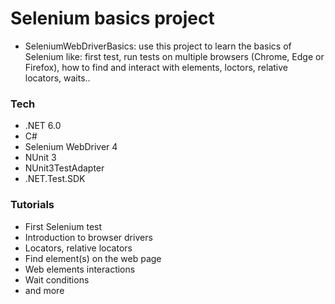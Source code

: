 # Selenium basics project
- SeleniumWebDriverBasics: use this project to learn the basics of Selenium like: first test, run tests on multiple browsers (Chrome, Edge or Firefox), how to find and interact with elements, loctors, relative locators, waits..

### Tech
- .NET 6.0
- C#
- Selenium WebDriver 4
- NUnit 3
- NUnit3TestAdapter
- .NET.Test.SDK

### Tutorials
- First Selenium test
- Introduction to browser drivers
- Locators, relative locators
- Find element(s) on the web page
- Web elements interactions
- Wait conditions
- and more
